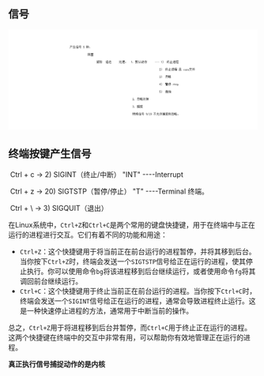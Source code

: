 ## 信号

![04_信号](assets/klszjiog1u9345h.png)

## 终端按键产生信号

​    Ctrl + c  → 2) SIGINT（终止/中断）   "INT" ----Interrupt

​    Ctrl + z  → 20) SIGTSTP（暂停/停止）  "T" ----Terminal 终端。

​    Ctrl + \  → 3) SIGQUIT（退出） 



在Linux系统中，`Ctrl+Z`和`Ctrl+C`是两个常用的键盘快捷键，用于在终端中与正在运行的进程进行交互。它们有着不同的功能和用途：

- `Ctrl+Z`：这个快捷键用于将当前正在前台运行的进程暂停，并将其移到后台。当你按下`Ctrl+Z`时，终端会发送一个`SIGTSTP`信号给正在运行的进程，使其停止执行。你可以使用命令`bg`将该进程移到后台继续运行，或者使用命令`fg`将其调回前台继续运行。
- `Ctrl+C`：这个快捷键用于终止当前正在前台运行的进程。当你按下`Ctrl+C`时，终端会发送一个`SIGINT`信号给正在运行的进程，通常会导致进程终止运行。这是一种快速停止进程的方法，通常用于中断当前的操作。

总之，`Ctrl+Z`用于将进程移到后台并暂停，而`Ctrl+C`用于终止正在运行的进程。这两个快捷键在终端中的交互中非常有用，可以帮助你有效地管理正在运行的进程。

**真正执行信号捕捉动作的是内核**

